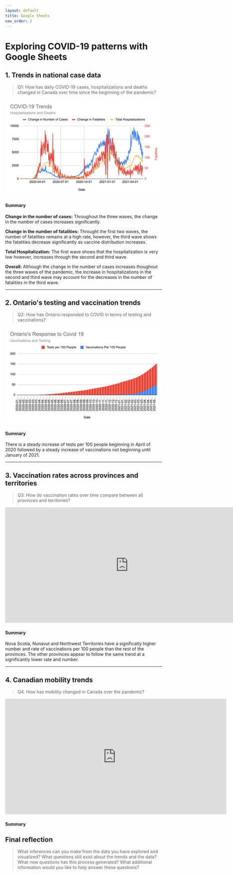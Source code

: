 ```yaml
---
layout: default
title: Google Sheets
nav_order: 2
---
```


# Exploring COVID-19 patterns with Google Sheets

## 1. Trends in national case data
> Q1: How has daily COVID-19 cases, hospitalizations and deaths changed in Canada over time since the beginning of the pandemic?

![figure1](/assets/img/figure1.jpg) 


#### Summary

**Change in the number of cases:** Throughout the three waves, the change in the number of cases increases significantly. 

**Change in the number of fatalities:** Throught the first two waves, the number of fatalities remains at a high rate, however, the third wave shows the fatalities decrease significantly as vaccine distribution increases. 

**Total Hospitalization:** The first wave shows that the hospitalization is very low however, increases through the second and third wave. 

**Overall:** Although the change in the number of cases increases thoughout the three waves of the pandemic, the increase in hospitalizations in the second and third wave may account for the decreases in the number of fatalities in the third wave. 

 
---

## 2. Ontario's testing and vaccination trends 
> Q2: How has Ontario responded to COVID in terms of testing and vaccinations? 

![figure2new](/assets/img/figure2new.jpg)

#### Summary
There is a steady increase of tests per 100 people beginning in April of 2020 followed by a steady increase of vaccinations not beginning until January of 2021. 

---

## 3. Vaccination rates across provinces and territories
> Q3: How do vaccination rates over time compare between all provinces and territories? 

<iframe width="789" height="371" seamless frameborder="0" scrolling="no" src="https://docs.google.com/spreadsheets/d/e/2PACX-1vTGJwzsqhVBwAH97WDFcy_QC2hBukEymk8QgswCjVI_OGyCXyaBdUwPI_X8AK-MUqT1YGuYRPRV57lo/pubchart?oid=233487689&amp;format=interactive"></iframe>


#### Summary
Nova Scotia, Nunavut and Northwest Territories have a significatly higher number and rate of vaccinations per 100 people than the rest of the provinces. The other provinces appear to follow the same trend at a significantly lower rate and number. 

---

## 4. Canadian mobility trends 
> Q4. How has mobility changed in Canada over the pandemic?

<iframe width="710" height="371" seamless frameborder="0" scrolling="no" src="https://docs.google.com/spreadsheets/d/e/2PACX-1vS3UJBOBHRzSkqSPRL1DYPEms4EeCBjkvjvqgf4UUEBMQt5FmSpWhBBupcqyYDoKpqjM18TMCkOAcYZ/pubchart?oid=1990379962&amp;format=interactive"></iframe>


#### Summary
<!-- Write a 2-sentence summary of the trends shown in the figure embedded above-->

## Final reflection
> What inferences can you make from the data you have explored and visualized? 
> What questions still exist about the trends and the data? What new questions has this process generated? 
> What additional information would you like to help answer these questions? 

<!-- Write a short response below-->

